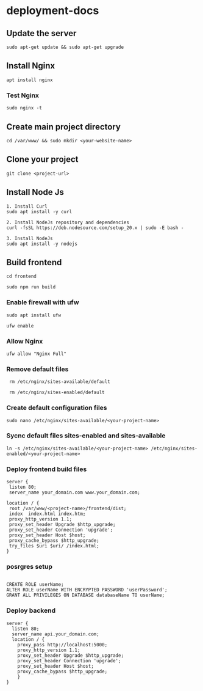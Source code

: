 # deployment-docs


## Update the server
``` 
sudo apt-get update && sudo apt-get upgrade
```


## Install Nginx

``` 
apt install nginx
```
### Test Nginx
```
sudo nginx -t
```

## Create main project directory
``` 
cd /var/www/ && sudo mkdir <your-website-name>
```

## Clone your project
``` 
git clone <project-url>
```
## Install Node Js
```
1. Install Curl
sudo apt install -y curl

2. Install NodeJs repository and dependencies
curl -fsSL https://deb.nodesource.com/setup_20.x | sudo -E bash -

3. Install NodeJs
sudo apt install -y nodejs

```

## Build frontend
``` 
cd frontend
```
``` 
sudo npm run build
```
### Enable firewall with ufw
```
sudo apt install ufw
```

```
ufw enable
```

### Allow Nginx
```
ufw allow "Nginx Full"
```

### Remove default files
```
 rm /etc/nginx/sites-available/default
```
```
 rm /etc/nginx/sites-enabled/default
```

### Create default configuration files
```
sudo nano /etc/nginx/sites-available/<your-project-name>
```

### Sycnc default files sites-enabled and sites-available
``` 
ln -s /etc/nginx/sites-available/<your-project-name> /etc/nginx/sites-enabled/<your-project-name>
```
### Deploy frontend build files

```
server {
 listen 80;
 server_name your_domain.com www.your_domain.com;

location / {
 root /var/www/<project-name>/frontend/dist;
 index  index.html index.htm;
 proxy_http_version 1.1;
 proxy_set_header Upgrade $http_upgrade;
 proxy_set_header Connection 'upgrade';
 proxy_set_header Host $host;
 proxy_cache_bypass $http_upgrade;
 try_files $uri $uri/ /index.html;
}
```

### posrgres setup

```

CREATE ROLE userName;
ALTER ROLE userName WITH ENCRYPTED PASSWORD 'userPassword';
GRANT ALL PRIVILEGES ON DATABASE databaseName TO userName;

```

### Deploy backend
```
server {
  listen 80;
  server_name api.your_domain.com;
  location / {
    proxy_pass http://localhost:5000;
    proxy_http_version 1.1;
    proxy_set_header Upgrade $http_upgrade;
    proxy_set_header Connection 'upgrade';
    proxy_set_header Host $host;
    proxy_cache_bypass $http_upgrade;
    }
}
```


